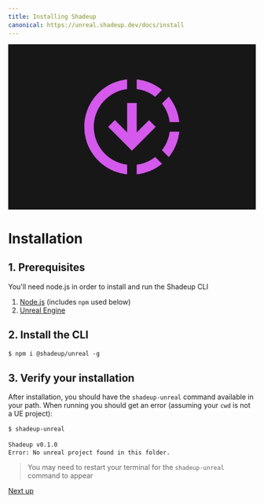 ```yaml
---
title: Installing Shadeup
canonical: https://unreal.shadeup.dev/docs/install
---
```


![Down arrow icon](img/install.jpg)

# Installation

## 1. Prerequisites

You'll need node.js in order to install and run the Shadeup CLI

1. [Node.js](https://nodejs.org/en/) (includes `npm` used below)
2. [Unreal Engine](https://www.unrealengine.com/en-US)

## 2. Install the CLI

```shell
$ npm i @shadeup/unreal -g
```

## 3. Verify your installation

After installation, you should have the `shadeup-unreal` command available in your path.
When running you should get an error (assuming your `cwd` is not a UE project):

```shell
$ shadeup-unreal

Shadeup v0.1.0
Error: No unreal project found in this folder.
```

> You may need to restart your terminal for the `shadeup-unreal` command to appear

[Next up](->/docs/cli)
